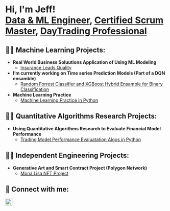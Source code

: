 <h1>Hi, I'm Jeff! <br/><a href="">Data & ML Engineer</a>, <a href="">Certified Scrum Master</a>, <a href="">DayTrading Professional</a></h1>

<h2>👨‍💻 Machine Learning Projects:</h2>

- <b>Real World Business Soluutions Application of Using ML Modeling</b>
  - [Insurance Leads Quality](https://github.com/joshmadakor1/4chan-Image-Analysis-Middleware-C964) <b><i></b></i>
- <b>I’m currently working on Time series Prediction Models (Part of a DQN ensamble)</b>
  - [Random Forrest Classifier and XGBoost Hybrid Ensamble for Binary Classification](https://github.com/Decopain/Random-Forrest-Classifier-and-XGBoost-Hybrid-Ensamble-for-Binary-Classification.git) <b><i></b></i>
- <b>Machine Learning Practice </b>
  - [Machine Learning Practice in Python](https://github.com/Decopain/Machine-Learnig-Practice.git)<b><i></b></i>
    
<h2> 👨‍💻 Quantitative Algorithms Research Projects:</h2>

- <b>Using Quantitative Algorithms Research to Evaluate Financial Model Performance</b>
  - [Trading Model Performance Evaluatation Algos in Python](https://github.com/Decopain/Trading-Model-Performance.git)

<h2>👨‍💻 Independent Engineering Projects:</h2>

- <b>Generative Art and Smart Contract Project (Polygon Network)</b>
  - [Mona Lisa NFT Project](https://github.com/Decopain/Meta-Mona-Lisa.git)

<h2> 🤳 Connect with me:</h2>


[<img align="left" alt="JoshMadakor | LinkedIn" width="22px" src="https://cdn.jsdelivr.net/npm/simple-icons@v3/icons/linkedin.svg" />][linkedin]


[linkedin]: https://www.linkedin.com/in/jefferson-decopain-1318b795/

<!--

Here are some ideas to get you started:

- 🔭 I’m currently working on ...
- 🌱 I’m currently learning ...
- 👯 I’m looking to collaborate on ...
- 🤔 I’m looking for help with ...
- 💬 Ask me about ...
- 📫 How to reach me: ...
- 😄 Pronouns: ...
- ⚡ Fun fact: ...
-->
